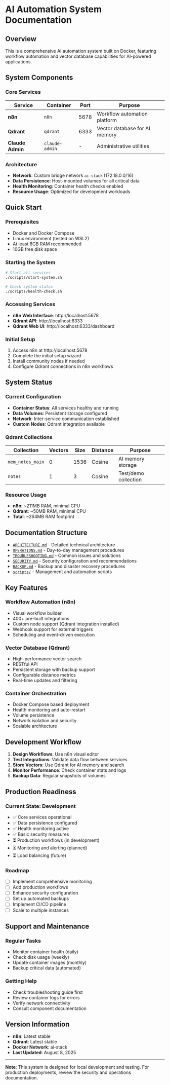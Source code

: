 # AI Automation System Documentation

## Overview

This is a comprehensive AI automation system built on Docker, featuring workflow automation and vector database capabilities for AI-powered applications.

## System Components

### Core Services

| Service | Container | Port | Purpose |
|---------|-----------|------|---------|
| **n8n** | `n8n` | 5678 | Workflow automation platform |
| **Qdrant** | `qdrant` | 6333 | Vector database for AI memory |
| **Claude Admin** | `claude-admin` | - | Administrative utilities |

### Architecture

- **Network**: Custom bridge network `ai-stack` (172.18.0.0/16)
- **Data Persistence**: Host-mounted volumes for all critical data
- **Health Monitoring**: Container health checks enabled
- **Resource Usage**: Optimized for development workloads

## Quick Start

### Prerequisites

- Docker and Docker Compose
- Linux environment (tested on WSL2)
- At least 8GB RAM recommended
- 10GB free disk space

### Starting the System

```bash
# Start all services
./scripts/start-system.sh

# Check system status
./scripts/health-check.sh
```

### Accessing Services

- **n8n Web Interface**: http://localhost:5678
- **Qdrant API**: http://localhost:6333
- **Qdrant Web UI**: http://localhost:6333/dashboard

### Initial Setup

1. Access n8n at http://localhost:5678
2. Complete the initial setup wizard
3. Install community nodes if needed
4. Configure Qdrant connections in n8n workflows

## System Status

### Current Configuration

- **Container Status**: All services healthy and running
- **Data Volumes**: Persistent storage configured
- **Network**: Inter-service communication established
- **Custom Nodes**: Qdrant integration available

### Qdrant Collections

| Collection | Vectors | Size | Distance | Purpose |
|------------|---------|------|----------|---------|
| `mem_notes_main` | 0 | 1536 | Cosine | AI memory storage |
| `notes` | 1 | 3 | Cosine | Test/demo collection |

### Resource Usage

- **n8n**: ~211MB RAM, minimal CPU
- **Qdrant**: ~50MB RAM, minimal CPU
- **Total**: ~264MB RAM footprint

## Documentation Structure

- [`ARCHITECTURE.md`](./ARCHITECTURE.md) - Detailed technical architecture
- [`OPERATIONS.md`](./OPERATIONS.md) - Day-to-day management procedures
- [`TROUBLESHOOTING.md`](./TROUBLESHOOTING.md) - Common issues and solutions
- [`SECURITY.md`](./SECURITY.md) - Security configuration and recommendations
- [`BACKUP.md`](./BACKUP.md) - Backup and disaster recovery procedures
- [`scripts/`](./scripts/) - Management and automation scripts

## Key Features

### Workflow Automation (n8n)
- Visual workflow builder
- 400+ pre-built integrations
- Custom node support (Qdrant integration installed)
- Webhook support for external triggers
- Scheduling and event-driven execution

### Vector Database (Qdrant)
- High-performance vector search
- RESTful API
- Persistent storage with backup support
- Configurable distance metrics
- Real-time updates and filtering

### Container Orchestration
- Docker Compose based deployment
- Health monitoring and auto-restart
- Volume persistence
- Network isolation and security
- Scalable architecture

## Development Workflow

1. **Design Workflows**: Use n8n visual editor
2. **Test Integrations**: Validate data flow between services
3. **Store Vectors**: Use Qdrant for AI memory and search
4. **Monitor Performance**: Check container stats and logs
5. **Backup Data**: Regular snapshots of volumes

## Production Readiness

### Current State: Development
- ✅ Core services operational
- ✅ Data persistence configured  
- ✅ Health monitoring active
- ✅ Basic security measures
- ⏳ Production workflows (in development)
- ⏳ Monitoring and alerting (planned)
- ⏳ Load balancing (future)

### Roadmap
- [ ] Implement comprehensive monitoring
- [ ] Add production workflows
- [ ] Enhance security configuration
- [ ] Set up automated backups
- [ ] Implement CI/CD pipeline
- [ ] Scale to multiple instances

## Support and Maintenance

### Regular Tasks
- Monitor container health (daily)
- Check disk usage (weekly)
- Update container images (monthly)
- Backup critical data (automated)

### Getting Help
- Check troubleshooting guide first
- Review container logs for errors
- Verify network connectivity
- Consult component documentation

## Version Information

- **n8n**: Latest stable
- **Qdrant**: Latest stable
- **Docker Network**: ai-stack
- **Last Updated**: August 8, 2025

---

**Note**: This system is designed for local development and testing. For production deployments, review the security and operations documentation.